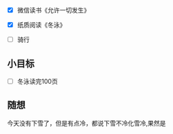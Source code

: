 - [x] 微信读书《允许一切发生》
- [x] 纸质阅读《冬泳》
- [ ] 骑行


## 小目标
- [ ] 冬泳读完100页

## 随想
今天没有下雪了，但是有点冷，都说下雪不冷化雪冷,果然是